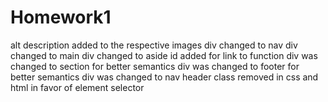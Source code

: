 # Homework1
alt description added to the respective images
div changed to nav
div changed to main
div changed to aside
id added for link to function
div was changed to section for better semantics
div was changed to footer for better semantics
div was changed to nav
header class removed in css and html in favor of element selector